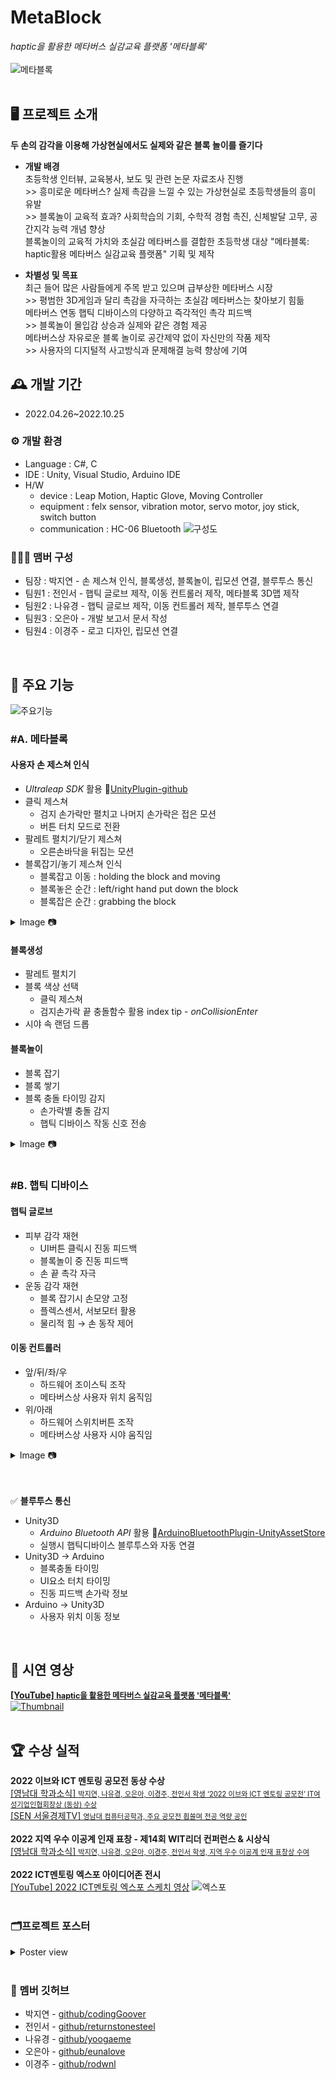 # MetaBlock 
*haptic을 활용한 메타버스 실감교육 플랫폼 '메타블록'*
<br>
<br>
![메타블록](https://github.com/MetaverseBlocks/MetaBlock/blob/main/images/metablock%20meaning_resize.jpg)
<br>
<br>

## 🖥️ 프로젝트 소개
**두 손의 감각을 이용해 가상현실에서도 실제와 같은 블록 놀이를 즐기다**
- **개발 배경**
<br>초등학생 인터뷰, 교육봉사, 보도 및 관련 논문 자료조사 진행 
<br>>> 흥미로운 메타버스? 실제 촉감을 느낄 수 있는 가상현실로 초등학생들의 흥미 유발
<br>>> 블록놀이 교육적 효과? 사회학습의 기회, 수학적 경험 촉진, 신체발달 고무, 공간지각 능력 개념 향상
<br>블록놀이의 교육적 가치와 초실감 메타버스를 결합한 초등학생 대상 "메타블록: haptic활용 메타버스 실감교육 플랫폼" 기획 및 제작 

- **차별성 및 목표**
<br>최근 들어 많은 사람들에게 주목 받고 있으며 급부상한 메타버스 시장
<br>>> 평범한 3D게임과 달리 촉감을 자극하는 초실감 메타버스는 찾아보기 힘듦 
<br>메타버스 연동 햅틱 디바이스의 다양하고 즉각적인 촉각 피드백
<br>>> 블록놀이 몰입감 상승과 실제와 같은 경험 제공
<br>메타버스상 자유로운 블록 놀이로 공간제약 없이 자신만의 작품 제작
<br>>> 사용자의 디지털적 사고방식과 문제해결 능력 향상에 기여

## 🕰️ 개발 기간
* 2022.04.26~2022.10.25

### ⚙️ 개발 환경
- Language : C#, C
- IDE : Unity, Visual Studio, Arduino IDE
- H/W 
    - device : Leap Motion, Haptic Glove, Moving Controller
    - equipment : felx sensor, vibration motor, servo motor, joy stick, switch button 
    - communication : HC-06 Bluetooth 
![구성도](https://github.com/MetaverseBlocks/MetaBlock/blob/main/images/system.png)


### 🧑‍🤝‍🧑 맴버 구성
 - 팀장  : 박지연 - 손 제스쳐 인식, 블록생성,  블록놀이, 립모션 연결, 블루투스 통신
 - 팀원1 : 전인서 - 햅틱 글로브 제작, 이동 컨트롤러 제작, 메타블록 3D맵 제작
 - 팀원2 : 나유경 - 햅틱 글로브 제작, 이동 컨트롤러 제작, 블루투스 연결  
 - 팀원3 : 오은아 - 개발 보고서 문서 작성
 - 팀원4 : 이경주 - 로고 디자인, 립모션 연결 
<br>


## 📌 주요 기능
![주요기능](https://github.com/MetaverseBlocks/MetaBlock/blob/main/images/main%20function.gif)
<br>

### **#A. 메타블록**
#### 사용자 손 제스쳐 인식 
- *Ultraleap SDK* 활용 🔗[UnityPlugin-github](https://github.com/ultraleap/UnityPlugin) 
- 클릭 제스쳐
    - 검지 손가락만 펼치고 나머지 손가락은 접은 모션
    - 버튼 터치 모드로 전환
- 팔레트 펼치기/닫기 제스쳐
    - 오른손바닥을 뒤집는 모션
- 블록잡기/놓기 제스쳐 인식
    - 블록잡고 이동 : holding the block and moving
    - 블록놓은 순간 : left/right hand put down the block
    - 블록잡은 순간 : grabbing the block
<details>
<summary>Image 📷</summary>
  
![프로젝트#1](https://github.com/MetaverseBlocks/MetaBlock/blob/main/images/%ED%94%84%EB%A1%9C%EC%A0%9D%ED%8A%B81%EB%B2%88%EC%82%AC%EC%A7%84.png)
  
</details>

#### 블록생성
- 팔레트 펼치기
- 블록 색상 선택
    - 클릭 제스쳐
    - 검지손가락 끝 충돌함수 활용 index tip - *onCollisionEnter* 
- 시야 속 랜덤 드롭
  
#### 블록놀이
- 블록 잡기
- 블록 쌓기
- 블록 충돌 타이밍 감지
    - 손가락별 충돌 감지
    - 햅틱 디바이스 작동 신호 전송
<details>
<summary>Image 📷</summary>
  
![프로젝트#2](https://github.com/MetaverseBlocks/MetaBlock/blob/main/images/%ED%94%84%EB%A1%9C%EC%A0%9D%ED%8A%B82%EB%B2%88%EC%82%AC%EC%A7%84.png)
  
</details>

<br>

### **#B. 햅틱 디바이스**
#### 햅틱 글로브
- 피부 감각 재현
    - UI버튼 클릭시 진동 피드백
    - 블록놀이 중 진동 피드백 
    - 손 끝 촉각 자극
- 운동 감각 재현
    - 블록 잡기시 손모양 고정  
    - 플렉스센서, 서보모터 활용
    - 물리적 힘 → 손 동작 제어

#### 이동 컨트롤러
-  앞/뒤/좌/우 
    - 하드웨어 조이스틱 조작
    - 메타버스상 사용자 위치 움직임
- 위/아래
    - 하드웨어 스위치버튼 조작
    - 메타버스상 사용자 시야 움직임
<details>
<summary>Image 📷</summary>
  
![프로젝트#3](https://github.com/MetaverseBlocks/MetaBlock/blob/main/images/%ED%94%84%EB%A1%9C%EC%A0%9D%ED%8A%B83%EB%B2%88%EC%82%AC%EC%A7%84.png)
  
</details>
<br>
<br>

✅ **블루투스 통신**
- Unity3D
    - *Arduino Bluetooth API* 활용 🔗[ArduinoBluetoothPlugin-UnityAssetStore](https://assetstore.unity.com/packages/tools/input-management/arduino-bluetooth-plugin-98960)
    - 실행시 햅틱디바이스 블루투스와 자동 연결 
 - Unity3D → Arduino
    - 블록충돌 타이밍
    - UI요소 터치 타이밍
    - 진동 피드백 손가락 정보
- Arduino → Unity3D
    - 사용자 위치 이동 정보
<br>


## 🎥 시연 영상

[**[YouTube] <span style="font-size:89%">haptic을 활용한 메타버스 실감교육 플랫폼 '메타블록' </span>**](https://www.youtube.com/watch?v=PJec90oPHjQ)
<br>
[![Thumbnail](https://github.com/MetaverseBlocks/MetaBlock/blob/main/images/metablock%20intro.gif)](https://www.youtube.com/watch?v=PJec90oPHjQ)
<br>
<br>


## 🏆 수상 실적
**2022 이브와 ICT 멘토링 공모전 동상 수상**
<br>
[[영남대 학과소식] <span style="font-size:80%">박지연, 나유경, 오은아, 이경주, 전인서 학생 ‘2022 이브와 ICT 멘토링 공모전’ IT여성기업인협회장상 (동상) 수상</span>](https://www.yu.ac.kr/cse/community/news.do?mode=view&articleNo=5372806&article.offset=0&articleLimit=10)
<br>
[[SEN 서울경제TV] <span style="font-size:80%">영남대 컴퓨터공학과, 주요 공모전 휩쓸며 전공 역량 공인</span>](https://m.sentv.co.kr/news/view/648671)
<br>
<br>
**2022 지역 우수 이공계 인재 표창 - 제14회 WIT리더 컨퍼런스 & 시상식**
<br>
[[영남대 학과소식] <span style="font-size:80%">박지연, 나유경, 오은아, 이경주, 전인서 학생, 지역 우수 이공계 인재 표창상 수여</span>](https://www.yu.ac.kr/cse/community/news.do?mode=view&articleNo=5372791&article.offset=0&articleLimit=10)
<br>
<br>
**2022 ICT멘토링 엑스포 아이디어존 전시**
<br>
[[YouTube] 2022 ICT멘토링 엑스포 스케치 영상](https://www.youtube.com/watch?v=JyVylUfShgc)
![엑스포](https://github.com/MetaverseBlocks/MetaBlock/blob/main/images/%EC%97%91%EC%8A%A4%ED%8F%AC%EC%82%AC%EC%A7%84.png) 
<br>
<br>

### 🗂️프로젝트 포스터
<details>
<summary>Poster view</summary>
  
![포스터](https://github.com/MetaverseBlocks/MetaBlock/blob/main/images/metablock%20poster.jpg)
  
</details>
<br>

### 🔗 멤버 깃허브
 - 박지연 - [github/codingGoover](https://github.com/codingGoover)
 - 전인서 - [github/returnstonesteel](https://github.com/returnstonesteel)
 - 나유경 - [github/yoogaeme](https://github.com/yoogaeme)
 - 오은아 - [github/eunalove](https://github.com/eunalove)
 - 이경주 - [github/rodwnl](https://github.com/rodwnl)

